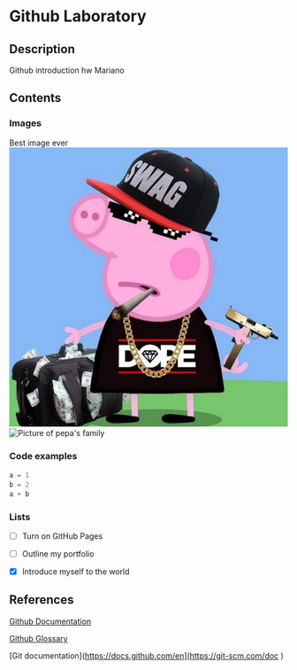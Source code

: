 # Github Laboratory
## Description

Github introduction hw
Mariano

## Contents

### Images
Best image ever
![Picture of pepapig but very happy](DcODs2FX4AAwE0W.jpg)
![Picture of pepa's family](https://content.api.news/v3/images/bin/1c40183fea4e452541a8c3d61358267e)
### Code examples
```python
a = 1
b = 2
a + b
```

### Lists
- [ ] Turn on GitHub Pages
- [ ] Outline my portfolio
- [x] Introduce myself to the world



## References

[Github Documentation](https://docs.github.com/en)

[Github Glossary](https://docs.github.com/en/get-started/learning-about-github/github-glossary)

[Git documentation](https://docs.github.com/en](https://git-scm.com/doc
)


